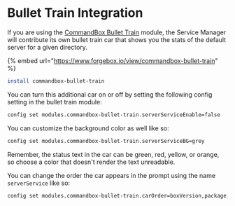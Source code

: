 # Bullet Train Integration

If you are using the [CommandBox Bullet Train](https://www.forgebox.io/view/commandbox-bullet-train) module, the Service Manager will contribute its own bullet train car that shows you the stats of the default server for a given directory.

{% embed url="https://www.forgebox.io/view/commandbox-bullet-train" %}

```bash
install commandbox-bullet-train
```

You can turn this additional car on or off by setting the following config setting in the bullet train module:

```bash
config set modules.commandbox-bullet-train.serverServiceEnable=false
```

You can customize the background color as well like so:

```bash
config set modules.commandbox-bullet-train.serverServiceBG=grey
```

Remember, the status text in the car can be green, red, yellow, or orange, so choose a color that doesn't render the text unreadable.

You can change the order the car appears in the prompt using the name `serverService` like so:

```bash
config set modules.commandbox-bullet-train.carOrder=boxVersion,package,serverService,status,execTime
```

